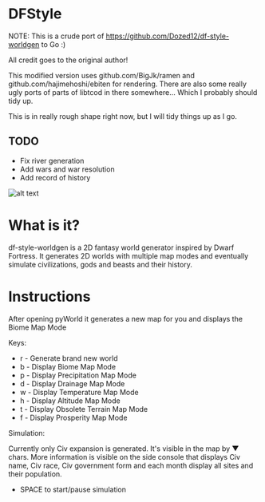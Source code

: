 # DFStyle

NOTE: This is a crude port of https://github.com/Dozed12/df-style-worldgen to Go :)

All credit goes to the original author!

This modified version uses github.com/BigJk/ramen and github.com/hajimehoshi/ebiten for rendering. There are also some really ugly ports of parts of libtcod in there somewhere... Which I probably should tidy up.

This is in really rough shape right now, but I will tidy things up as I go.

## TODO

- Fix river generation
- Add wars and war resolution
- Add record of history

![alt text](/images/screen.png "Screenshot")

# What is it?

df-style-worldgen is a 2D fantasy world generator inspired by Dwarf Fortress. It generates 2D worlds with multiple map modes and eventually simulate civilizations, gods and beasts and their history.


# Instructions

After opening pyWorld it generates a new map for you and displays the Biome Map Mode

Keys:

- r - Generate brand new world
- b - Display Biome Map Mode
- p - Display Precipitation Map Mode
- d - Display Drainage Map Mode
- w - Display Temperature Map Mode
- h - Display Altitude Map Mode
- t - Display Obsolete Terrain Map Mode
- f - Display Prosperity Map Mode

Simulation:

Currently only Civ expansion is generated. It's visible in the map by ▼ chars. More information is visible on the side console that displays Civ name, Civ race, Civ government form and each month display all sites and their population.

- SPACE to start/pause simulation
